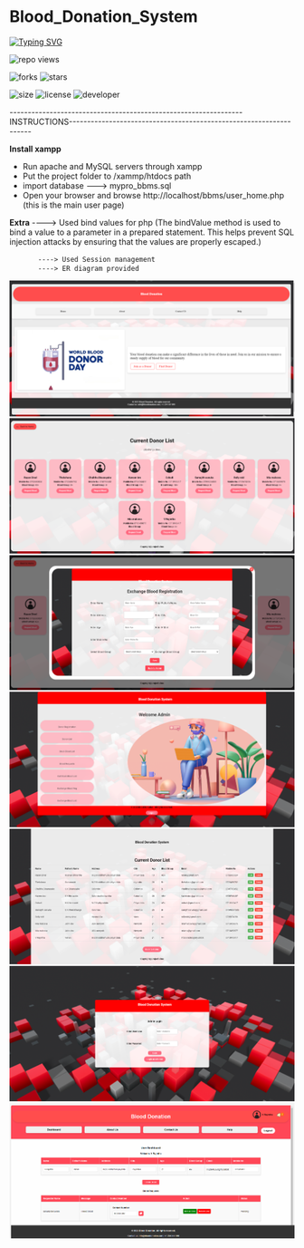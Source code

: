 # Blood_Donation_System

[![Typing SVG](https://readme-typing-svg.demolab.com?font=Fira+Code&pause=1000&color=9304F7&width=435&lines=Blood+Donation+System)](https://git.io/typing-svg)

![repo views](https://hits.seeyoufarm.com/api/count/incr/badge.svg?url=https%3A%2F%2Fgithub.com%2FVehanRajintha%2FBlood_Donation_System&count_bg=%2379C83D&title_bg=%23555555&icon=gitpod.svg&icon_color=%23E7E7E7&title=Views&edge_flat=false)


![forks](https://img.shields.io/github/forks/VehanRajintha/Blood_Donation_System?label=Forks&style=social)
![stars](https://img.shields.io/github/stars/VehanRajintha/Blood_Donation_System?style=social)

![size](https://img.shields.io/github/repo-size/VehanRajintha/Blood_Donation_System?color=purple&label=Repo%20Size&style=plastic)
![license](https://img.shields.io/github/license/VehanRajintha/Blood_Donation_System?color=purple&label=License&style=plastic)
![developer](https://img.shields.io/static/v1?label=Author&message=Vehan%20Rajintha&color=purple&style=plastic)


----------------------------------------------------------------INSTRUCTIONS-------------------------------------------------------------------

**Install xampp**
- Run apache and MySQL servers through xampp
- Put the project folder to /xammp/htdocs path
- import database ---> mypro_bbms.sql
- Open your browser and browse http://localhost/bbms/user_home.php (this is the main user page)


**Extra**             ----> Used bind values for php 
		(The bindValue method is used to bind a value to a parameter in a prepared statement. This helps prevent SQL injection   attacks by ensuring that the values are properly escaped.)
    
           ----> Used Session management 
           ----> ER diagram provided




![pic1](pic1.jpg)
![pic2](pic2.jpg)
![pic3](pic3.jpg)
![pic4](pic4.jpg)
![pic5](pic5.jpg)
![pic6](pic6.jpg)
![pic7](pic7.jpg)

